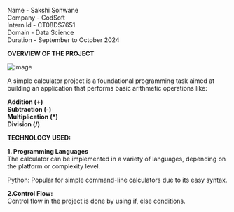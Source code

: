 Name - Sakshi Sonwane<br/>
Company - CodSoft<br/>
Intern Id - CT08DS7651<br/>
Domain - Data Science<br/>
Duration - September to October 2024<br/>

**OVERVIEW OF THE PROJECT**<br/>

![image](https://github.com/user-attachments/assets/f800ba37-8d89-4b40-9067-d468e766fab0)<br/>

A simple calculator project is a foundational programming task aimed at building an application that performs basic arithmetic operations like:<br/>

**Addition (+)<br/>
Subtraction (-)<br/>
Multiplication (*)<br/>
Division (/)** <br/>

**TECHNOLOGY USED:** <br/>

**1. Programming Languages**<br/>
The calculator can be implemented in a variety of languages, depending on the platform or complexity level.<br/>

Python: Popular for simple command-line calculators due to its easy syntax.<br/>

**2.Control Flow:** <br/>
Control flow in the project is done by using if, else conditions.<br/>
